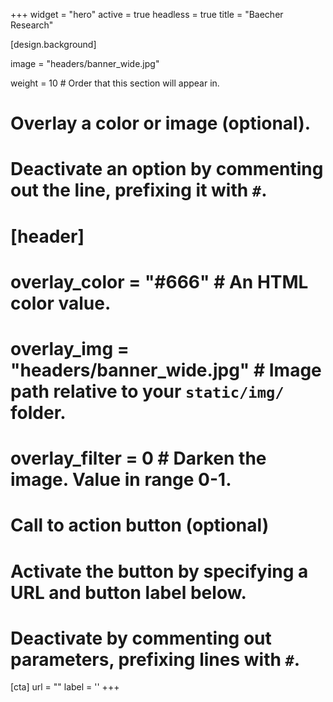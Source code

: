 +++
widget = "hero"
active = true
headless = true
title = "Baecher Research"

[design.background]

image = "headers/banner_wide.jpg"

weight = 10 # Order that this section will appear in.

# Overlay a color or image (optional).
#   Deactivate an option by commenting out the line, prefixing it with `#`.
# [header]
#   overlay_color = "#666"  # An HTML color value.
#   overlay_img = "headers/banner_wide.jpg"  # Image path relative to your `static/img/` folder.
#   overlay_filter = 0  # Darken the image. Value in range 0-1.

# Call to action button (optional)
#   Activate the button by specifying a URL and button label below.
#   Deactivate by commenting out parameters, prefixing lines with `#`.
[cta]
  url = ""
  label = ''
+++
